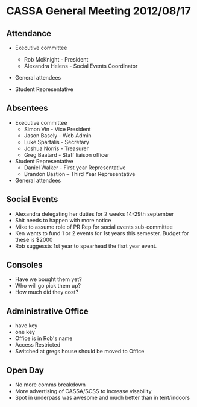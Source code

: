 CASSA General Meeting 2012/08/17
================================
Attendance 
----------
* Executive committee 
    + Rob McKnight - President
	+ Alexandra Helens - Social Events Coordinator 
* General attendees 

* Student Representative 
	
Absentees
---------
* Executive committee 
	+ Simon Vin - Vice President
	+ Jason Basely - Web Admin
    + Luke Spartalis - Secretary
	+ Joshua Norris - Treasurer
	+ Greg Baatard - Staff liaison officer 	
* Student Representative 
	+ Daniel Walker - First year Representative
	+ Brandon Bastion – Third Year Representative
* General attendees 

Social Events
-------------
* Alexandra delegating her duties for 2 weeks 14-29th september
* Shit needs to happen with more notice
* Mike to assume role of PR Rep for social events sub-committee
* Ken wants to fund 1 or 2 events for 1st years this semester. Budget for these is $2000
* Rob suggessts 1st year to spearhead the fisrt year event.

Consoles
--------
* Have we bought them yet?
* Who will go pick them up?
* How much did they cost?

Administrative Office
---------------------
* have key
* one key
* Office is in Rob's name
* Access Restricted
* Switched at gregs house should be moved to Office

Open Day
--------
* No more comms breakdown
* More advertising of CASSA/SCSS to increase visability
* Spot in underpass was awesome and much better than in tent/indoors
